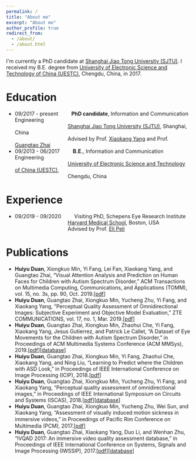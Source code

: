 ```yaml
---
permalink: /
title: "About me"
excerpt: "About me"
author_profile: true
redirect_from: 
  - /about/
  - /about.html
---
```


I'm currently a PhD candidate at [Shanghai Jiao Tong University (SJTU)](http://en.sjtu.edu.cn/). I received my B.E. degree from [University of Electronic Science and Technology of China (UESTC)](https://en.uestc.edu.cn/), Chengdu, China, in 2017.


Education
======
* 09/2017 - present &emsp;&emsp; **PhD candidate**, Information and Communication Engineering      
&emsp;&emsp;&emsp;&emsp;&emsp;&emsp;&emsp;&emsp;&emsp;&emsp; [Shanghai Jiao Tong University (SJTU)](http://en.sjtu.edu.cn/), Shanghai, China      
&emsp;&emsp;&emsp;&emsp;&emsp;&emsp;&emsp;&emsp;&emsp;&emsp; Advised by Prof. [Xiaokang Yang](https://scholar.google.ca/citations?user=yDEavdMAAAAJ&hl=en) and Prof. [Guangtao Zhai](https://scholar.google.ca/citations?user=E6zbSYgAAAAJ)
* 09/2013 - 06/2017 &emsp;&emsp; **B.E.**, Information and Communication Engineering      
&emsp;&emsp;&emsp;&emsp;&emsp;&emsp;&emsp;&emsp;&emsp;&emsp; [University of Electronic Science and Technology of China (UESTC)](https://en.uestc.edu.cn/),      
&emsp;&emsp;&emsp;&emsp;&emsp;&emsp;&emsp;&emsp;&emsp;&emsp; Chengdu, China      

Experience
======
* 09/2019 - 09/2020  &emsp;&emsp; Visiting PhD, Schepens Eye Research Institute      
&emsp;&emsp;&emsp;&emsp;&emsp;&emsp;&emsp;&emsp;&emsp;&emsp; [Harvard Medical School](https://hms.harvard.edu/), Boston, USA      
&emsp;&emsp;&emsp;&emsp;&emsp;&emsp;&emsp;&emsp;&emsp;&emsp; Advised by Prof. [Eli Peli](http://pelilab.partners.org/)

Publications
======
* **Huiyu Duan**, Xiongkuo Min, Yi Fang, Lei Fan, Xiaokang Yang, and Guangtao Zhai, “Visual Attention Analysis and Prediction on Human Faces for Children with Autism Spectrum Disorder,” ACM Transactions on Multimedia Computing, Communications, and Applications (TOMM), vol. 15, no. 3s, pp. 90, Oct. 2019.[[pdf](http://duanhuiyu.github.io/files/2019TOMM_duan.pdf)]
* **Huiyu Duan**, Guangtao Zhai, Xiongkuo Min, Yucheng Zhu, Yi Fang, and Xiaokang Yang, “Perceptual Quality Assessment of Omnidirectional Images: Subjective Experiment and Objective Model Evaluation,” ZTE COMMUNICATIONS, vol. 17, no. 1, Mar. 2019.[[pdf](http://duanhuiyu.github.io/files/2019ZTE_published.pdf)]
* **Huiyu Duan**, Guangtao Zhai, Xiongkuo Min, Zhaohui Che, Yi Fang, Xiaokang Yang, Jesus Gutierrez, and Patrick Le Callet, “A Dataset of Eye Movements for the Children with Autism Spectrum Disorder,” in Proceedings of ACM Multimedia Systems Conference (ACM MMSys), 2019.[[pdf](http://duanhuiyu.github.io/files/2019ACMMMSys.pdf)][[database](http://doi.org/10.5281/zenodo.2647418)]
* **Huiyu Duan**, Guangtao Zhai, Xiongkuo Min, Yi Fang, Zhaohui Che, Xiaokang Yang, and Ning Liu, “Learning to Predict where the Children with ASD Look,” in Proceedings of IEEE International Conference on Image Processing (ICIP), 2018.[[pdf](http://duanhuiyu.github.io/files/2018ICIP.pdf)]
* **Huiyu Duan**, Guangtao Zhai, Xiongkuo Min, Yucheng Zhu, Yi Fang, and Xiaokang Yang, “Perceptual quality assessment of omnidirectional images,” in Proceedings of IEEE International Symposium on Circuits and Systems (ISCAS), 2018.[[pdf](http://duanhuiyu.github.io/files/2018ISCAS.pdf)][[database](https://mega.nz/#!FqxxRQRR!4Ju2qcmmo6Ced_7nRBXXqAaDcjqxjH2uUFnXIeyE2ts)]
* **Huiyu Duan**, Guangtao Zhai, Xiongkuo Min, Yucheng Zhu, Wei Sun, and Xiaokang Yang, “Assessment of visually induced motion sickness in immersive videos,” in Proceedings of Paciﬁc Rim Conference on Multimedia (PCM), 2017.[[pdf](http://duanhuiyu.github.io/files/2017PCM.pdf)]
* **Huiyu Duan**, Guangtao Zhai, Xiaokang Yang, Duo Li, and Wenhan Zhu, “IVQAD 2017: An immersive video quality assessment database,” in Proceedings of IEEE International Conference on Systems, Signals and Image Processing (IWSSIP), 2017.[[pdf](http://duanhuiyu.github.io/files/2017IWSSIP.pdf)][[database](https://mega.nz/#F!AqpWFbaa!uIZ8B80QCCvcVF4PHrNoKw)]
